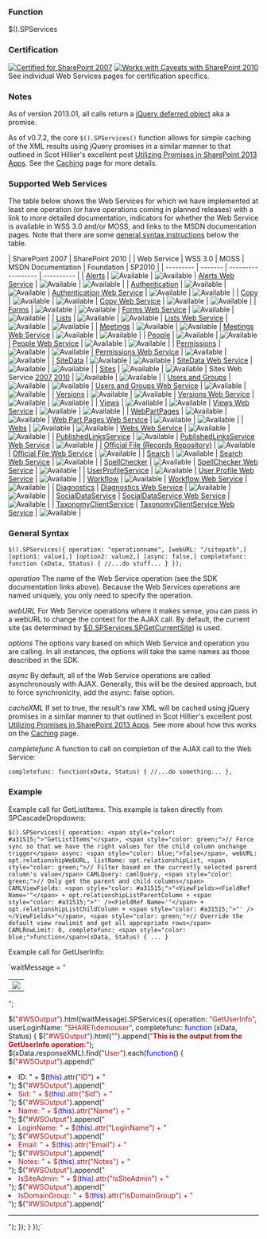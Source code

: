 ### Function

$().SPServices

### Certification

[![Certified for SharePoint 2007](http://www.sympraxisconsulting.com/SPServices/sp2007-cert.jpg "Certified for SharePoint 2007")](http://spservices.codeplex.com/wikipage?title=Glossary#Certification) [![Works with Caveats with SharePoint 2010](http://www.sympraxisconsulting.com/SPServices/sp2010-works.jpg "Works with Caveats with SharePoint 2010")](http://spservices.codeplex.com/wikipage?title=Glossary#Certification)
See individual Web Services pages for certification specifics.

### Notes

As of version 2013.01, all calls return a [jQuery deferred object](http://api.jquery.com/category/deferred-object/) aka a promise.

As of v0.7.2, the core `$().SPServices()` function allows for simple caching of the XML results using jQuery promises in a similar manner to that outlined in Scot Hillier's excellent post [Utilizing Promises in SharePoint 2013 Apps](http://www.shillier.com/archive/2012/11/29/utilizing-promises-in-sharepoint-2013-apps.aspx). See the [Caching](/wikipage?title=Caching) page for more details.

### Supported Web Services

The table below shows the Web Services for which we have implemented at least one operation (or have operations coming in planned releases) with a link to more detailed documentation, indicators for whether the Web Service is available in WSS 3.0 and/or MOSS, and links to the MSDN documentation pages. Note that there are some [general syntax instructions](/wikipage?title=%24%28%29.SPServices&ANCHOR#GeneralSyntax) below the table.

| SharePoint 2007 | SharePoint 2010 |
| Web Service | WSS 3.0 | MOSS | MSDN Documentation | Foundation | SP2010 |
| --------- | ------- | ------------------ | ---------- |
| [Alerts](/wikipage?title=Alerts) | ![Available](http://download-codeplex.sec.s-msft.com/Download?ProjectName=spservices&DownloadId=758301) | ![Available](http://download-codeplex.sec.s-msft.com/Download?ProjectName=spservices&DownloadId=758301) | [Alerts Web Service](http://msdn.microsoft.com/en-us/library/alerts.aspx) | ![Available](http://download-codeplex.sec.s-msft.com/Download?ProjectName=spservices&DownloadId=758301) | ![Available](http://download-codeplex.sec.s-msft.com/Download?ProjectName=spservices&DownloadId=758301) |
| [Authentication](/wikipage?title=Authentication) | ![Available](http://download-codeplex.sec.s-msft.com/Download?ProjectName=spservices&DownloadId=758301) | ![Available](http://download-codeplex.sec.s-msft.com/Download?ProjectName=spservices&DownloadId=758301) | [Authentication Web Service](http://msdn.microsoft.com/en-us/library/authentication.aspx) | ![Available](http://download-codeplex.sec.s-msft.com/Download?ProjectName=spservices&DownloadId=758301) | ![Available](http://download-codeplex.sec.s-msft.com/Download?ProjectName=spservices&DownloadId=758301) |
| [Copy](/wikipage?title=Copy) | ![Available](http://download-codeplex.sec.s-msft.com/Download?ProjectName=spservices&DownloadId=758301) | ![Available](http://download-codeplex.sec.s-msft.com/Download?ProjectName=spservices&DownloadId=758301) | [Copy Web Service](http://msdn.microsoft.com/en-us/library/copy.aspx) | ![Available](http://download-codeplex.sec.s-msft.com/Download?ProjectName=spservices&DownloadId=758301) | ![Available](http://download-codeplex.sec.s-msft.com/Download?ProjectName=spservices&DownloadId=758301) |
| [Forms](/wikipage?title=Forms) | ![Available](http://download-codeplex.sec.s-msft.com/Download?ProjectName=spservices&DownloadId=758301) | ![Available](http://download-codeplex.sec.s-msft.com/Download?ProjectName=spservices&DownloadId=758301) | [Forms Web Service](http://msdn.microsoft.com/en-us/library/forms.aspx) | ![Available](http://download-codeplex.sec.s-msft.com/Download?ProjectName=spservices&DownloadId=758301) | ![Available](http://download-codeplex.sec.s-msft.com/Download?ProjectName=spservices&DownloadId=758301) |
| [Lists](/wikipage?title=Lists) | ![Available](http://download-codeplex.sec.s-msft.com/Download?ProjectName=spservices&DownloadId=758301) | ![Available](http://download-codeplex.sec.s-msft.com/Download?ProjectName=spservices&DownloadId=758301) | [Lists Web Service](http://msdn.microsoft.com/en-us/library/lists.aspx) | ![Available](http://download-codeplex.sec.s-msft.com/Download?ProjectName=spservices&DownloadId=758301) | ![Available](http://download-codeplex.sec.s-msft.com/Download?ProjectName=spservices&DownloadId=758301) |
| [Meetings](/wikipage?title=Meetings) | ![Available](http://download-codeplex.sec.s-msft.com/Download?ProjectName=spservices&DownloadId=758301) | ![Available](http://download-codeplex.sec.s-msft.com/Download?ProjectName=spservices&DownloadId=758301) | [Meetings Web Service](http://msdn.microsoft.com/en-us/library/ms774629.aspx) | ![Available](http://download-codeplex.sec.s-msft.com/Download?ProjectName=spservices&DownloadId=758301) | ![Available](http://download-codeplex.sec.s-msft.com/Download?ProjectName=spservices&DownloadId=758301) |
| [People](/wikipage?title=People) | ![Available](http://download-codeplex.sec.s-msft.com/Download?ProjectName=spservices&DownloadId=758301) | ![Available](http://download-codeplex.sec.s-msft.com/Download?ProjectName=spservices&DownloadId=758301) | [People Web Service](http://msdn.microsoft.com/en-us/library/people.aspx) | ![Available](http://download-codeplex.sec.s-msft.com/Download?ProjectName=spservices&DownloadId=758301) | ![Available](http://download-codeplex.sec.s-msft.com/Download?ProjectName=spservices&DownloadId=758301) |
| [Permissions](/wikipage?title=Permissions) | ![Available](http://download-codeplex.sec.s-msft.com/Download?ProjectName=spservices&DownloadId=758301) | ![Available](http://download-codeplex.sec.s-msft.com/Download?ProjectName=spservices&DownloadId=758301) | [Permissions Web Service](http://msdn.microsoft.com/en-us/library/permissions.aspx) | ![Available](http://download-codeplex.sec.s-msft.com/Download?ProjectName=spservices&DownloadId=758301) | ![Available](http://download-codeplex.sec.s-msft.com/Download?ProjectName=spservices&DownloadId=758301) |
| [SiteData](/wikipage?title=SiteData) | ![Available](http://download-codeplex.sec.s-msft.com/Download?ProjectName=spservices&DownloadId=758301) | ![Available](http://download-codeplex.sec.s-msft.com/Download?ProjectName=spservices&DownloadId=758301) | [SiteData Web Service](http://msdn.microsoft.com/en-us/library/ms774821(v=office.12).aspx) | ![Available](http://download-codeplex.sec.s-msft.com/Download?ProjectName=spservices&DownloadId=758301) | ![Available](http://download-codeplex.sec.s-msft.com/Download?ProjectName=spservices&DownloadId=758301) |
| [Sites](/wikipage?title=Sites) | ![Available](http://download-codeplex.sec.s-msft.com/Download?ProjectName=spservices&DownloadId=758301) | ![Available](http://download-codeplex.sec.s-msft.com/Download?ProjectName=spservices&DownloadId=758301) | Sites Web Service [2007](http://msdn.microsoft.com/en-us/library/ms774847(v=office.12).aspx) [2010](http://msdn.microsoft.com/en-us/library/bb250173.aspx) | ![Available](http://download-codeplex.sec.s-msft.com/Download?ProjectName=spservices&DownloadId=758301) | ![Available](http://download-codeplex.sec.s-msft.com/Download?ProjectName=spservices&DownloadId=758301) |
| [Users and Groups](/wikipage?title=Users%20and%20Groups) | ![Available](http://download-codeplex.sec.s-msft.com/Download?ProjectName=spservices&DownloadId=758301) | ![Available](http://download-codeplex.sec.s-msft.com/Download?ProjectName=spservices&DownloadId=758301) | [Users and Groups Web Service](http://msdn.microsoft.com/en-us/library/ms772647.aspx) | ![Available](http://download-codeplex.sec.s-msft.com/Download?ProjectName=spservices&DownloadId=758301) | ![Available](http://download-codeplex.sec.s-msft.com/Download?ProjectName=spservices&DownloadId=758301) |
| [Versions](/wikipage?title=Versions) | ![Available](http://download-codeplex.sec.s-msft.com/Download?ProjectName=spservices&DownloadId=758301) | ![Available](http://download-codeplex.sec.s-msft.com/Download?ProjectName=spservices&DownloadId=758301) | [Versions Web Service](http://msdn.microsoft.com/en-us/library/ms772545.aspx) | ![Available](http://download-codeplex.sec.s-msft.com/Download?ProjectName=spservices&DownloadId=758301) | ![Available](http://download-codeplex.sec.s-msft.com/Download?ProjectName=spservices&DownloadId=758301) |
| [Views](/wikipage?title=Views) | ![Available](http://download-codeplex.sec.s-msft.com/Download?ProjectName=spservices&DownloadId=758301) | ![Available](http://download-codeplex.sec.s-msft.com/Download?ProjectName=spservices&DownloadId=758301) | [Views Web Service](http://msdn.microsoft.com/en-us/library/views.aspx) | ![Available](http://download-codeplex.sec.s-msft.com/Download?ProjectName=spservices&DownloadId=758301) | ![Available](http://download-codeplex.sec.s-msft.com/Download?ProjectName=spservices&DownloadId=758301) |
| [WebPartPages](/wikipage?title=WebPartPages) | ![Available](http://download-codeplex.sec.s-msft.com/Download?ProjectName=spservices&DownloadId=758301) | ![Available](http://download-codeplex.sec.s-msft.com/Download?ProjectName=spservices&DownloadId=758301) | [Web Part Pages Web Service](http://msdn.microsoft.com/en-us/library/ms774569.aspx) | ![Available](http://download-codeplex.sec.s-msft.com/Download?ProjectName=spservices&DownloadId=758301) | ![Available](http://download-codeplex.sec.s-msft.com/Download?ProjectName=spservices&DownloadId=758301) |
| [Webs](/wikipage?title=Webs) | ![Available](http://download-codeplex.sec.s-msft.com/Download?ProjectName=spservices&DownloadId=758301) | ![Available](http://download-codeplex.sec.s-msft.com/Download?ProjectName=spservices&DownloadId=758301) | [Webs Web Service](http://msdn.microsoft.com/en-us/library/webs.aspx) | ![Available](http://download-codeplex.sec.s-msft.com/Download?ProjectName=spservices&DownloadId=758301) | ![Available](http://download-codeplex.sec.s-msft.com/Download?ProjectName=spservices&DownloadId=758301) |
| [PublishedLinksService](/wikipage?title=PublishedLinksService) | ![Available](http://download-codeplex.sec.s-msft.com/Download?ProjectName=spservices&DownloadId=758301) | [PublishedLinksService Web Service](http://msdn.microsoft.com/en-us/library/aa981003.aspx) | ![Available](http://download-codeplex.sec.s-msft.com/Download?ProjectName=spservices&DownloadId=758301) |
| [Official File (Records Repository)](/wikipage?title=OfficialFile) | ![Available](http://download-codeplex.sec.s-msft.com/Download?ProjectName=spservices&DownloadId=758301) | [Official File Web Service](http://msdn.microsoft.com/en-us/library/aa981147(v=office.12).aspx) | ![Available](http://download-codeplex.sec.s-msft.com/Download?ProjectName=spservices&DownloadId=758301) |
| [Search](/wikipage?title=Search) | ![Available](http://download-codeplex.sec.s-msft.com/Download?ProjectName=spservices&DownloadId=758301) | [Search Web Service](http://msdn.microsoft.com/en-us/library/search.aspx) | ![Available](http://download-codeplex.sec.s-msft.com/Download?ProjectName=spservices&DownloadId=758301) |
| [SpellChecker](/wikipage?title=SpellChecker) | ![Available](http://download-codeplex.sec.s-msft.com/Download?ProjectName=spservices&DownloadId=758301) | [SpellChecker Web Service](http://msdn.microsoft.com/en-us/library/microsoft.sharepoint.publishing.spellchecker.spellcheck.aspx) | ![Available](http://download-codeplex.sec.s-msft.com/Download?ProjectName=spservices&DownloadId=758301) |
| [UserProfileService](/wikipage?title=UserProfileService) | ![Available](http://download-codeplex.sec.s-msft.com/Download?ProjectName=spservices&DownloadId=758301) | [User Profile Web Service](http://msdn.microsoft.com/en-us/library/aa981571.aspx) | ![Available](http://download-codeplex.sec.s-msft.com/Download?ProjectName=spservices&DownloadId=758301) |
| [Workflow](/wikipage?title=Workflow) | ![Available](http://download-codeplex.sec.s-msft.com/Download?ProjectName=spservices&DownloadId=758301) | [Workflow Web Service](http://msdn.microsoft.com/en-us/library/aa981383.aspx) | ![Available](http://download-codeplex.sec.s-msft.com/Download?ProjectName=spservices&DownloadId=758301) |
| [Diagnostics](/wikipage?title=Diagnostics) | [Diagnostics Web Service](http://msdn.microsoft.com/en-us/library/ee551419.aspx) | ![Available](http://download-codeplex.sec.s-msft.com/Download?ProjectName=spservices&DownloadId=758301) | ![Available](http://download-codeplex.sec.s-msft.com/Download?ProjectName=spservices&DownloadId=758301) |
| [SocialDataService](http://spservices.codeplex.com/wikipage?title=SocialDataService) | [SocialDataService Web Service](http://msdn.microsoft.com/en-us/library/ee590294.aspx) | ![Available](http://download-codeplex.sec.s-msft.com/Download?ProjectName=spservices&DownloadId=758301) |
| [TaxonomyClientService](http://spservices.codeplex.com/wikipage?title=TaxonomyClientService) | [TaxonomyClientService Web Service](http://msdn.microsoft.com/en-us/library/ee586638.aspx) | ![Available](http://download-codeplex.sec.s-msft.com/Download?ProjectName=spservices&DownloadId=758301) |

### General Syntax

`$().SPServices({
	operation: "operationname",
	[webURL: "/sitepath",]
	[option1: value1,]
	[option2: value2,]
	[async: false,]
	completefunc: function (xData, Status) {
		//...do stuff...
	}
});`


_operation_
The name of the Web Service operation (see the SDK documentation links above). Because the Web Services operations are named uniquely, you only need to specify the operation.

_webURL_
For Web Service operations where it makes sense, you can pass in a webURL to change the context for the AJAX call. By default, the current site (as determined by [$().SPServices.SPGetCurrentSite](/wikipage?title=%24%28%29.SPServices.SPGetCurrentSite)) is used.

_options_
The options vary based on which Web Service and operation you are calling. In all instances, the options will take the same names as those described in the SDK.

_async_
By default, all of the Web Service operations are called asynchronously with AJAX. Generally, this will be the desired approach, but to force synchronicity, add the async: false option.

_cacheXML_
If set to true, the result's raw XML will be cached using jQuery promises in a similar manner to that outlined in Scot Hillier's excellent post [Utilizing Promises in SharePoint 2013 Apps](http://www.shillier.com/archive/2012/11/29/utilizing-promises-in-sharepoint-2013-apps.aspx). See more about how this works on the [Caching](/wikipage?title=Caching) page.

_completefunc_
A function to call on completion of the AJAX call to the Web Service:

`completefunc: function(xData, Status) {
  //...do something...
},`

### Example

Example call for GetListItems. This example is taken directly from SPCascadeDropdowns:

`$().SPServices({
	operation: <span style="color: #a31515;">"GetListItems"</span>,
	<span style="color: green;">// Force sync so that we have the right values for the child column onchange trigger</span>
	async: <span style="color: blue;">false</span>,
	webURL: opt.relationshipWebURL,
	listName: opt.relationshipList,
	<span style="color: green;">// Filter based on the currently selected parent column's value</span>
	CAMLQuery: camlQuery,
	<span style="color: green;">// Only get the parent and child columns</span>
	CAMLViewFields: <span style="color: #a31515;">"<ViewFields><FieldRef Name='"</span> + opt.relationshipListParentColumn + <span style="color: #a31515;">"' /><FieldRef Name='"</span> + opt.relationshipListChildColumn + <span style="color: #a31515;">"' /></ViewFields>"</span>,
	<span style="color: green;">// Override the default view rowlimit and get all appropriate rows</span>
	CAMLRowLimit: 0,
	completefunc: <span style="color: blue;">function</span>(xData, Status) {
		...
	}`

Example call for GetUserInfo:

`waitMessage = <span style="color: #a31515;">"<table width='100%' align='center'><tr><td align='center'><img src='/_layouts/images/gears_an.gif'/></td></tr></table>"</span>;

$(<span style="color: #a31515;">"#WSOutput"</span>).html(waitMessage).SPServices({
	operation: <span style="color: #a31515;">"GetUserInfo"</span>,
	userLoginName: <span style="color: #a31515;">"SHARE1\\demouser"</span>,
	completefunc: <span style="color: blue;">function</span> (xData, Status) {
		$(<span style="color: #a31515;">"#WSOutput"</span>).html(<span style="color: #a31515;">""</span>).append(<span style="color: #a31515;">"<b>This is the output from the GetUserInfo operation:</b>"</span>);
		$(xData.responseXML).find(<span style="color: #a31515;">"User"</span>).each(<span style="color: blue;">function</span>() {
			$(<span style="color: #a31515;">"#WSOutput"</span>).append(<span style="color: #a31515;">"<li>ID: "</span> + $(<span style="color: blue;">this</span>).attr(<span style="color: #a31515;">"ID"</span>) + <span style="color: #a31515;">"</li>"</span>);
			$(<span style="color: #a31515;">"#WSOutput"</span>).append(<span style="color: #a31515;">"<li>Sid: "</span> + $(<span style="color: blue;">this</span>).attr(<span style="color: #a31515;">"Sid"</span>) + <span style="color: #a31515;">"</li>"</span>);
			$(<span style="color: #a31515;">"#WSOutput"</span>).append(<span style="color: #a31515;">"<li>Name: "</span> + $(<span style="color: blue;">this</span>).attr(<span style="color: #a31515;">"Name"</span>) + <span style="color: #a31515;">"</li>"</span>);
			$(<span style="color: #a31515;">"#WSOutput"</span>).append(<span style="color: #a31515;">"<li>LoginName: "</span> + $(<span style="color: blue;">this</span>).attr(<span style="color: #a31515;">"LoginName"</span>) + <span style="color: #a31515;">"</li>"</span>);
			$(<span style="color: #a31515;">"#WSOutput"</span>).append(<span style="color: #a31515;">"<li>Email: "</span> + $(<span style="color: blue;">this</span>).attr(<span style="color: #a31515;">"Email"</span>) + <span style="color: #a31515;">"</li>"</span>);
			$(<span style="color: #a31515;">"#WSOutput"</span>).append(<span style="color: #a31515;">"<li>Notes: "</span> + $(<span style="color: blue;">this</span>).attr(<span style="color: #a31515;">"Notes"</span>) + <span style="color: #a31515;">"</li>"</span>);
			$(<span style="color: #a31515;">"#WSOutput"</span>).append(<span style="color: #a31515;">"<li>IsSiteAdmin: "</span> + $(<span style="color: blue;">this</span>).attr(<span style="color: #a31515;">"IsSiteAdmin"</span>) + <span style="color: #a31515;">"</li>"</span>);
			$(<span style="color: #a31515;">"#WSOutput"</span>).append(<span style="color: #a31515;">"<li>IsDomainGroup: "</span> + $(<span style="color: blue;">this</span>).attr(<span style="color: #a31515;">"IsDomainGroup"</span>) + <span style="color: #a31515;">"</li>"</span>);
			$(<span style="color: #a31515;">"#WSOutput"</span>).append(<span style="color: #a31515;">"<hr/>"</span>);
		});
	}
});`
